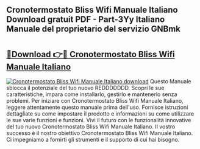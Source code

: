 ## Cronotermostato Bliss Wifi Manuale Italiano Download gratuit PDF - Part-3Yy Italiano Manuale del proprietario del servizio GNBmk

# <h2><a href="http://dfble2.blite.top/?on=Cronotermostato+Bliss+Wifi+Manuale+Italiano">🔗Download 👉🔴 Cronotermostato Bliss Wifi Manuale Italiano</a></h2>

[![Cronotermostato Bliss Wifi Manuale Italiano download](https://i.imgur.com/lujVjoI.png)](http://dfble2.blite.top/?on=Cronotermostato+Bliss+Wifi+Manuale+Italiano)
Questo Manuale sblocca il potenziale del tuo nuovo REDDDDDDD. Scopri le sue caratteristiche, impara come installarlo, gestirlo e mantenerlo senza problemi. Per iniziare con Cronotermostato Bliss Wifi Manuale Italiano, leggere attentamente questo manuale prima dell'uso. Fornisce istruzioni dettagliate su come impostare il prodotto e informazioni su come utilizzare le sue varie funzioni e funzioni. Vivi il futuro con le funzionalità innovative del tuo nuovo Cronotermostato Bliss Wifi Manuale Italiano. Il vostro successo è il nostro obiettivo Cronotermostato Bliss Wifi Manuale Italiano. Ci impegniamo a fornirti gli strumenti e il supporto di cui hai bisogno.
